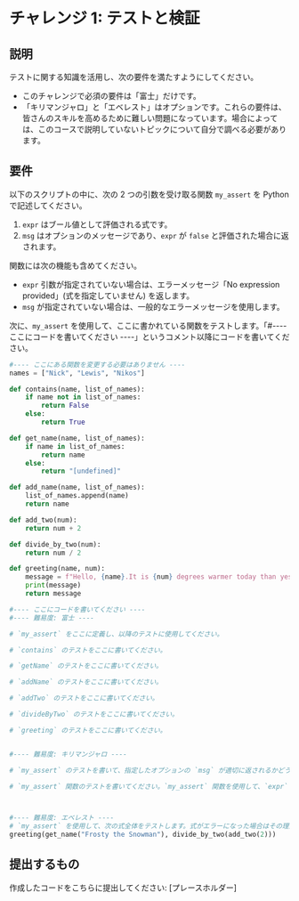 # チャレンジ 1: テストと検証

## 説明

テストに関する知識を活用し、次の要件を満たすようにしてください。

- このチャレンジで必須の要件は「富士」だけです。
- 「キリマンジャロ」と「エベレスト」はオプションです。これらの要件は、皆さんのスキルを高めるために難しい問題になっています。場合によっては、このコースで説明していないトピックについて自分で調べる必要があります。

## 要件

以下のスクリプトの中に、次の 2 つの引数を受け取る関数 `my_assert` を Python で記述してください。

1. `expr` はブール値として評価される式です。
2. `msg` はオプションのメッセージであり、`expr` が `false` と評価された場合に返されます。

関数には次の機能も含めてください。

- `expr` 引数が指定されていない場合は、エラーメッセージ「No expression provided」(式を指定していません) を返します。
- `msg` が指定されていない場合は、一般的なエラーメッセージを使用します。

次に、`my_assert` を使用して、ここに書かれている関数をテストします。「#---- ここにコードを書いてください ----」というコメント以降にコードを書いてください。

```python
#---- ここにある関数を変更する必要はありません ----
names = ["Nick", "Lewis", "Nikos"]

def contains(name, list_of_names):
    if name not in list_of_names:
        return False
    else:
        return True

def get_name(name, list_of_names):
    if name in list_of_names:
        return name
    else:
        return "[undefined]"

def add_name(name, list_of_names):
    list_of_names.append(name)
    return name

def add_two(num):
    return num + 2

def divide_by_two(num):
    return num / 2

def greeting(name, num):
    message = f"Hello, {name}.It is {num} degrees warmer today than yesterday"
    print(message)
    return message

#---- ここにコードを書いてください ----
#---- 難易度: 富士 ----

# `my_assert` をここに定義し、以降のテストに使用してください。

# `contains` のテストをここに書いてください。

# `getName` のテストをここに書いてください。

# `addName` のテストをここに書いてください。

# `addTwo` のテストをここに書いてください。

# `divideByTwo` のテストをここに書いてください。

# `greeting` のテストをここに書いてください。


#---- 難易度: キリマンジャロ ----

# `my_assert` のテストを書いて、指定したオプションの `msg` が適切に返されるかどうかを確認します。

# `my_assert` 関数のテストを書いてください。`my_assert` 関数を使用して、`expr` を指定しない場合にエラーが適切に返されるかどうかを確認します。



#---- 難易度: エベレスト ----
# `my_assert` を使用して、次の式全体をテストします。式がエラーになった場合はその理由を表示するように、`msg` にわかりやすいメッセージを指定してください。
greeting(get_name("Frosty the Snowman"), divide_by_two(add_two(2)))


```

## 提出するもの

作成したコードをこちらに提出してください: [プレースホルダー]
